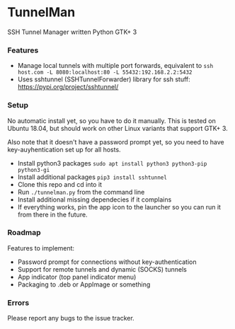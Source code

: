 # TunnelMan
SSH Tunnel Manager written Python GTK+ 3

### Features

- Manage local tunnels with multiple port forwards, equivalent to `ssh host.com -L 8080:localhost:80 -L 55432:192.168.2.2:5432`
- Uses sshtunnel (SSHTunnelForwarder) library for ssh stuff: https://pypi.org/project/sshtunnel/


### Setup

No automatic install yet, so you have to do it manually. This is tested on Ubuntu 18.04, but should work on other Linux variants that support GTK+ 3.

Also note that it doesn't have a password prompt yet, so you need to have key-auyhentication set up for all hosts.

- Install python3 packages `sudo apt install python3 python3-pip python3-gi`
- Install additional packages `pip3 install sshtunnel`
- Clone this repo and cd into it
- Run `./tunnelman.py` from the command line 
- Install additional missing dependecies if it complains
- If everything works, pin the app icon to the launcher so you can run it from there in the future. 

### Roadmap

Features to implement:

- Password prompt for connections without key-authentication
- Support for remote tunnels and dynamic (SOCKS) tunnels
- App indicator (top panel indicator menu)
- Packaging to .deb or AppImage or something


### Errors

Please report any bugs to the issue tracker. 






